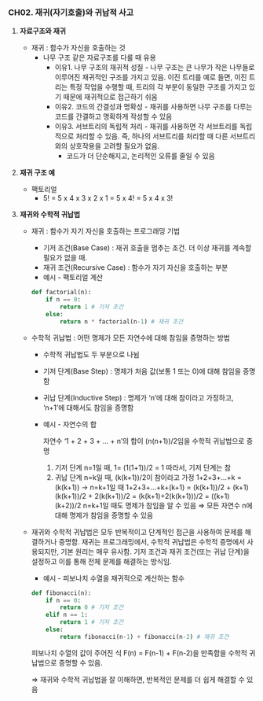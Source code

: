 ### CH02. 재귀(자기호출)와 귀납적 사고

1. **자료구조와 재귀**
    - 재귀 : 함수가 자신을 호출하는 것
        - 나무 구조 같은 자료구조를 다룰 때 유용
            - 이유1. 나무 구조의 재귀적 성질 - 나무 구조는 큰 나무가 작은 나무들로 이루어진 재귀적인 구조를 가지고 있음. 이진 트리를 예로 들면, 이진 트리는 특정 작업을 수행할 때, 트리의 각 부분이 동일한 구조를 가지고 있기 때문에 재귀적으로 접근하기 쉬움
            - 이유2. 코드의 간결성과 명확성 - 재귀를 사용하면 나무 구조를 다루는 코드를 간결하고 명확하게 작성할 수 있음
            - 이유3. 서브트리의 독립적 처리 - 재귀를 사용하면 각 서브트리를 독립적으로 처리할 수 있음. 즉, 하나의 서브트리를 처리할 때 다른 서브트리와의 상호작용을 고려할 필요가 없음. 
                - 코드가 더 단순해지고, 논리적인 오류를 줄일 수 있음

2. **재귀 구조 예**
    - 팩토리얼
        - 5! = 5 x 4 x 3 x 2 x 1 = 5 x 4! = 5 x 4 x 3!

3. **재귀와 수학적 귀납법**
    - 재귀 : 함수가 자기 자신을 호출하는 프로그래밍 기법
        - 기저 조건(Base Case) : 재귀 호출을 멈추는 조건. 더 이상 재귀를 계속할 필요가 없을 때.
        - 재귀 조건(Recursive Case) : 함수가 자기 자신을 호출하는 부분
        - 예시 - 팩토리얼 계산

        ```python
        def factorial(n):
            if n == 0:
                return 1 # 기저 조건
            else:
                return n * factorial(n-1) # 재귀 조건
        ```

    - 수학적 귀납법 : 어떤 명제가 모든 자연수에 대해 참임을 증명하는 방법
        - 수학적 귀납법도 두 부분으로 나뉨
        - 기저 단계(Base Step) : 명제가 처음 값(보통 1 또는 0)에 대해 참임을 증명함
        - 귀납 단계(Inductive Step) : 명제가 ‘n’에 대해 참이라고 가정하고, ‘n+1’에 대해서도 참임을 증명함
        - 예시 - 자연수의 합
            
            자연수 ‘1 + 2 + 3 + … + n’의 합이 (n(n+1))/2임을 수학적 귀납법으로 증명
            
            1. 기저 단계
                n=1일 때, 1= (1(1+1))/2 = 1
                따라서, 기저 단계는 참
            2. 귀납 단계
                n=k일 때, (k(k+1))/2이 참이라고 가정
                1+2+3+…+k = (k(k+1))
                → n=k+1일 때
                1+2+3+…+k+(k+1) = (k(k+1))/2 + (k+1)
                (k(k+1))/2 + 2(k(k+1))/2 = (k(k+1)+2(k(k+1)))/2 = ((k+1)(k+2))/2
                n=k+1일 때도 명제가 참임을 알 수 있음
                ⇒ 모든 자연수 n에 대해 명제가 참임을 증명할 수 있음

    - 재귀와 수학적 귀납법은 모두 반복적이고 단계적인 접근을 사용하여 문제를 해결하거나 증명함. 재귀는 프로그래밍에서, 수학적 귀납법은 수학적 증명에서 사용되지만, 기본 원리는 매우 유사함. 기저 조건과 재귀 조건(또는 귀납 단계)을 설정하고 이를 통해 전체 문제를 해결하는 방식임.
        - 예시 - 피보나치 수열을 재귀적으로 계산하는 함수

        ```python
        def fibonacci(n):
            if n == 0:
                return 0 # 기저 조건
            elif n == 1:
                return 1 # 기저 조건
            else:
                return fibonacci(n-1) + fibonacci(n-2) # 재귀 조건
        ```
            
        피보나치 수열의 값이 주어진 식 F(n) = F(n-1) + F(n-2)을 만족함을 수학적 귀납법으로 증명할 수 있음.
        
        ⇒ 재귀와 수학적 귀납법을 잘 이해하면, 반복적인 문제를 더 쉽게 해결할 수 있음
